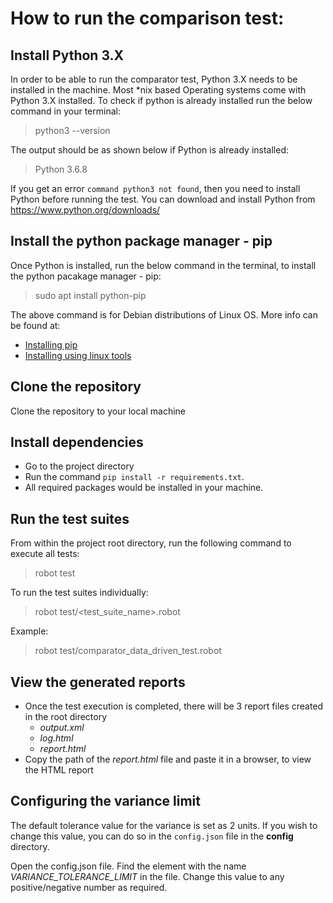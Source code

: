 # How to run the comparison test:


## **Install Python 3.X** ##
In order to be able to run the comparator test, Python 3.X needs to be installed in the machine. Most *nix based Operating systems come with Python 3.X installed.
To check if python is already installed run the below command in your terminal:
> python3 --version

The output should be as shown below if Python is already installed:
> Python 3.6.8

If you get an error `command python3 not found`, then you need to install Python before running the test. You can download and install Python from  https://www.python.org/downloads/


## **Install the python package manager - pip**
Once Python is installed, run the below command in the terminal, to install the python pacakage manager - pip:
> sudo apt install python-pip

The above command is for Debian distributions of Linux OS. More info can be found at:
- [Installing pip](https://pip.pypa.io/en/stable/installing/)
- [Installing using linux tools](https://packaging.python.org/guides/installing-using-linux-tools/#installing-pip-setuptools-wheel-with-linux-package-managers)


## **Clone the repository** 
Clone the repository to your local machine


## **Install dependencies**
- Go to the project directory
- Run the command `pip install -r requirements.txt`.
- All required packages would be installed in your machine.


## **Run the test suites**
From within the project root directory, run the following command to execute all tests:
> robot test

To run the test suites individually:
  > robot test/<test_suite_name>.robot

Example:

  > robot test/comparator_data_driven_test.robot

## **View the generated reports** 

- Once the test execution is completed, there will be 3 report files created in the root directory
    - *output.xml*
    - *log.html*
    - *report.html*
- Copy the path of the *report.html* file and paste it in a browser, to view the HTML report




## **Configuring the variance limit**

The default tolerance value for the variance is set as 2 units. If you wish to change this value, you can do so in the `config.json` file in the **config** directory.

Open the config.json file. Find the element with the name *VARIANCE_TOLERANCE_LIMIT* in the file. Change this value to any positive/negative number as required.  
